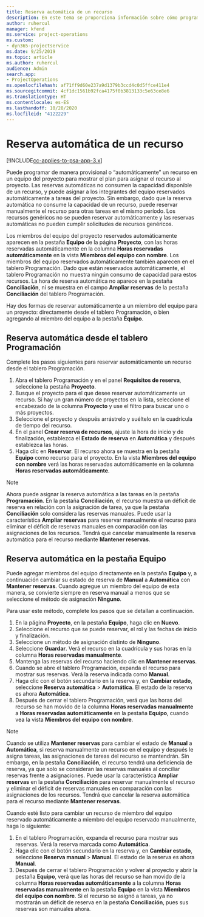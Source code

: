 ```yaml
---
title: Reserva automática de un recurso
description: En este tema se proporciona información sobre cómo programar de manera provisional o reservar automáticamente miembros de equipo de un proyecto.
author: ruhercul
manager: kfend
ms.service: project-operations
ms.custom:
- dyn365-projectservice
ms.date: 9/25/2019
ms.topic: article
ms.author: ruhercul
audience: Admin
search.app:
- ProjectOperations
ms.openlocfilehash: af71ff9d60e237a9d1379b3ccd4c0d5ffce411e4
ms.sourcegitcommit: 4cf1dc1561b92fca4175f0b3813133c5e63ce8e6
ms.translationtype: HT
ms.contentlocale: es-ES
ms.lasthandoff: 10/28/2020
ms.locfileid: "4122229"
---
```

# <a name="soft-book-a-resource"></a>Reserva automática de un recurso

[!INCLUDE[cc-applies-to-psa-app-3.x](../includes/cc-applies-to-psa-app-3x.md)]

Puede programar de manera provisional o “automáticamente” un recurso en un equipo del proyecto para mostrar el plan para asignar el recurso al proyecto. Las reservas automáticas no consumen la capacidad disponible de un recurso, y puede asignar a los integrantes del equipo reservados automáticamente a tareas del proyecto. Sin embargo, dado que la reserva automática no consume la capacidad de un recurso, puede reservar manualmente el recurso para otras tareas en el mismo período. Los recursos genéricos no se pueden reservar automáticamente y las reservas automáticas no pueden cumplir solicitudes de recursos genéricos.

Los miembros del equipo del proyecto reservados automáticamente aparecen en la pestaña **Equipo** de la página **Proyecto**, con las horas reservadas automáticamente en la columna **Horas reservadas automáticamente** en la vista **Miembros del equipo con nombre**. Los miembros del equipo reservados automáticamente también aparecen en el tablero Programación. Dado que están reservados automáticamente, el tablero Programación no muestra ningún consumo de capacidad para estos recursos. La hora de reserva automática no aparece en la pestaña **Conciliación**, ni se muestra en el campo **Ampliar reservas** de la pestaña **Conciliación** del tablero Programación. 

Hay dos formas de reservar automáticamente a un miembro del equipo para un proyecto: directamente desde el tablero Programación, o bien agregando al miembro del equipo a la pestaña **Equipo**. 

## <a name="soft-book-from-the-schedule-board"></a>Reserva automática desde el tablero Programación
Complete los pasos siguientes para reservar automáticamente un recurso desde el tablero Programación. 

1. Abra el tablero Programación y en el panel **Requisitos de reserva**, seleccione la pestaña **Proyecto**.
2. Busque el proyecto para el que desee reservar automáticamente un recurso. Si hay un gran número de proyectos en la lista, seleccione el encabezado de la columna **Proyecto** y use el filtro para buscar uno o más proyectos.
3. Seleccione el proyecto y después arrástrelo y suéltelo en la cuadrícula de tiempo del recurso.
5. En el panel **Crear reserva de recursos**, ajuste la hora de inicio y de finalización, establezca el **Estado de reserva** en **Automática** y después establezca las horas. 
6. Haga clic en **Reservar**. El recurso ahora se muestra en la pestaña **Equipo** como recurso para el proyecto. En la vista **Miembros del equipo con nombre** verá las horas reservadas automáticamente en la columna **Horas reservadas automáticamente**.

> [!NOTE]
> Ahora puede asignar la reserva automática a las tareas en la pestaña **Programación**. En la pestaña **Conciliación**, el recurso muestra un déficit de reserva en relación con la asignación de tarea, ya que la pestaña **Conciliación** solo considera las reservas manuales. Puede usar la característica **Ampliar reservas** para reservar manualmente el recurso para eliminar el déficit de reservas manuales en comparación con las asignaciones de los recursos. Tendrá que cancelar manualmente la reserva automática para el recurso mediante **Mantener reservas**.

## <a name="soft-book-on-the-team-tab"></a>Reserva automática en la pestaña Equipo

Puede agregar miembros del equipo directamente en la pestaña **Equipo** y, a continuación cambiar su estado de reserva de **Manual** a **Automática** con **Mantener reservas**. Cuando agregue un miembro del equipo de esta manera, se convierte siempre en reserva manual a menos que se seleccione el método de asignación **Ninguno**.

Para usar este método, complete los pasos que se detallan a continuación.

1. En la página **Proyecto**, en la pestaña **Equipo**, haga clic en **Nuevo**.
2. Seleccione el recurso que se puede reservar, el rol y las fechas de inicio y finalización.
3. Seleccione un método de asignación distinto de **Ninguno**.
4. Seleccione **Guardar**. Verá el recurso en la cuadrícula y sus horas en la columna **Horas reservadas manualmente**.
5. Mantenga las reservas del recurso haciendo clic en **Mantener reservas**.
6. Cuando se abre el tablero Programación, expanda el recurso para mostrar sus reservas. Verá la reserva indicada como **Manual**.
7. Haga clic con el botón secundario en la reserva y, en **Cambiar estado**, seleccione **Reserva automática** \> **Automática**. El estado de la reserva es ahora **Automática**.
8. Después de cerrar el tablero Programación, verá que las horas del recurso se han movido de la columna **Horas reservadas manualmente** a **Horas reservadas automáticamente** en la pestaña **Equipo**, cuando vea la vista **Miembros del equipo con nombre**.

> [!NOTE]
> Cuando se utiliza **Mantener reservas** para cambiar el estado de **Manual** a **Automática**, si reserva manualmente un recurso en el equipo y después le asigna tareas, las asignaciones de tareas del recurso se mantendrán. Sin embargo, en la pestaña **Conciliación**, el recurso tendrá una deficiencia de reserva, ya que solo se consideran las reservas manuales al conciliar reservas frente a asignaciones. Puede usar la característica **Ampliar reservas** en la pestaña **Conciliación** para reservar manualmente el recurso y eliminar el déficit de reservas manuales en comparación con las asignaciones de los recursos. Tendrá que cancelar la reserva automática para el recurso mediante **Mantener reservas**.

Cuando esté listo para cambiar un recurso de miembro del equipo reservado automáticamente a miembro del equipo reservado manualmente, haga lo siguiente:

1. En el tablero Programación, expanda el recurso para mostrar sus reservas. Verá la reserva marcada como **Automática**.
2. Haga clic con el botón secundario en la reserva y, en **Cambiar estado**, seleccione **Reserva manual** \> **Manual**. El estado de la reserva es ahora **Manual**.
3. Después de cerrar el tablero Programación y volver al proyecto y abrir la pestaña **Equipo**, verá que las horas del recurso se han movido de la columna **Horas reservadas automáticamente** a la columna **Horas reservadas manualmente** en la pestaña **Equipo** en la vista **Miembros del equipo con nombre**. Si el recurso se asignó a tareas, ya no mostrarán un déficit de reserva en la pestaña **Conciliación**, pues sus reservas son manuales ahora.

